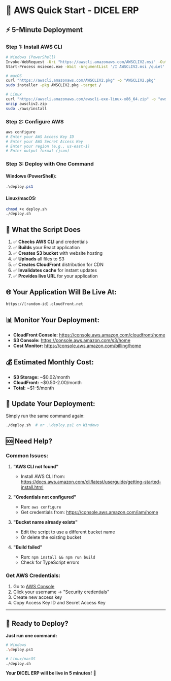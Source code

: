 # 🚀 AWS Quick Start - DICEL ERP

## ⚡ **5-Minute Deployment**

### **Step 1: Install AWS CLI**
```bash
# Windows (PowerShell)
Invoke-WebRequest -Uri "https://awscli.amazonaws.com/AWSCLIV2.msi" -OutFile "AWSCLIV2.msi"
Start-Process msiexec.exe -Wait -ArgumentList '/I AWSCLIV2.msi /quiet'

# macOS
curl "https://awscli.amazonaws.com/AWSCLIV2.pkg" -o "AWSCLIV2.pkg"
sudo installer -pkg AWSCLIV2.pkg -target /

# Linux
curl "https://awscli.amazonaws.com/awscli-exe-linux-x86_64.zip" -o "awscliv2.zip"
unzip awscliv2.zip
sudo ./aws/install
```

### **Step 2: Configure AWS**
```bash
aws configure
# Enter your AWS Access Key ID
# Enter your AWS Secret Access Key  
# Enter your region (e.g., us-east-1)
# Enter output format (json)
```

### **Step 3: Deploy with One Command**

#### **Windows (PowerShell):**
```powershell
.\deploy.ps1
```

#### **Linux/macOS:**
```bash
chmod +x deploy.sh
./deploy.sh
```

## 🎯 **What the Script Does**

1. ✅ **Checks AWS CLI** and credentials
2. ✅ **Builds** your React application
3. ✅ **Creates S3 bucket** with website hosting
4. ✅ **Uploads** all files to S3
5. ✅ **Creates CloudFront** distribution for CDN
6. ✅ **Invalidates cache** for instant updates
7. ✅ **Provides live URL** for your application

## 🌐 **Your Application Will Be Live At:**

```
https://[random-id].cloudfront.net
```

## 📊 **Monitor Your Deployment:**

- **CloudFront Console:** https://console.aws.amazon.com/cloudfront/home
- **S3 Console:** https://console.aws.amazon.com/s3/home
- **Cost Monitor:** https://console.aws.amazon.com/billing/home

## 💰 **Estimated Monthly Cost:**

- **S3 Storage:** ~$0.02/month
- **CloudFront:** ~$0.50-2.00/month
- **Total:** ~$1-5/month

## 🔄 **Update Your Deployment:**

Simply run the same command again:
```bash
./deploy.sh  # or .\deploy.ps1 on Windows
```

## 🆘 **Need Help?**

### **Common Issues:**

1. **"AWS CLI not found"**
   - Install AWS CLI from: https://docs.aws.amazon.com/cli/latest/userguide/getting-started-install.html

2. **"Credentials not configured"**
   - Run: `aws configure`
   - Get credentials from: https://console.aws.amazon.com/iam/home

3. **"Bucket name already exists"**
   - Edit the script to use a different bucket name
   - Or delete the existing bucket

4. **"Build failed"**
   - Run: `npm install && npm run build`
   - Check for TypeScript errors

### **Get AWS Credentials:**

1. Go to [AWS Console](https://console.aws.amazon.com)
2. Click your username → "Security credentials"
3. Create new access key
4. Copy Access Key ID and Secret Access Key

---

## 🚀 **Ready to Deploy?**

**Just run one command:**

```bash
# Windows
.\deploy.ps1

# Linux/macOS  
./deploy.sh
```

**Your DICEL ERP will be live in 5 minutes!** 🎉 